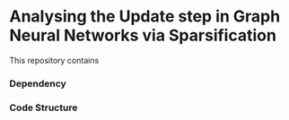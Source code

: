 # Analysing the Update step in Graph Neural Networks via Sparsification
This repository contains 

### Dependency

### Code Structure

### 